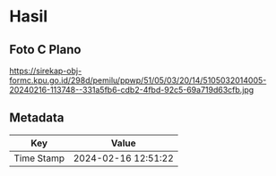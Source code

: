 # Hasil

## Foto C Plano

https://sirekap-obj-formc.kpu.go.id/298d/pemilu/ppwp/51/05/03/20/14/5105032014005-20240216-113748--331a5fb6-cdb2-4fbd-92c5-69a719d63cfb.jpg


## Metadata

| Key        | Value               |
| ---------- | ------------------- |
| Time Stamp | 2024-02-16 12:51:22 |



